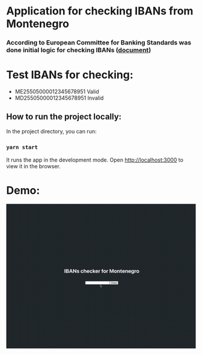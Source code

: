 # Application for checking IBANs from Montenegro

### According to European Committee for Banking Standards was done initial logic for checking IBANs ([document](https://www.ecbs.org/Download/EBS204_V3.2.pdf))

# Test IBANs for checking:
- ME25505000012345678951 Valid 
- MD25505000012345678951 Invalid

## How to run the project locally:

In the project directory, you can run:

### `yarn start`

It runs the app in the development mode. Open [http://localhost:3000](http://localhost:3000) to view it in the browser.

# Demo:

![](https://github.com/evgenyshenets91/ibans-checker/blob/main/docs/demo.gif)
